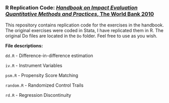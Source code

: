 ### R Replication Code: [*Handbook on Impact Evaluation Quantitative Methods and Practices*, The World Bank 2010](https://openknowledge.worldbank.org/bitstream/handle/10986/2693/520990PUB0EPI1101Official0Use0Only1.pdf)

This repository contains replication code for the exercises in the handbook. The original exercises were coded in Stata, I have replicated them in R. The original Do files are located in the `Do` folder. Feel free to use as you wish.

**File descriptions:**

`dd.R` - Difference-in-difference estimation

`iv.R` - Instrument Variables

`psm.R` - Propensity Score Matching

`random.R` - Randomized Control Trails

`rd.R` - Regression Discontinuity
